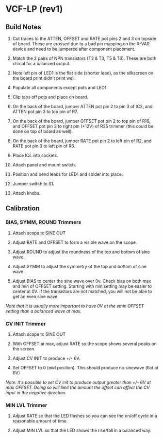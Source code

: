 # VCF-LP (rev1)

## Build Notes

1. Cut traces to the ATTEN, OFFSET and RATE pot pins 2 and 3 on topside of board. These are crossed due to a bad pin mapping on the R-VAR device and need to be jumpered after component placement.

2. Match the 2 pairs of NPN transistors (T2 & T3, T5 & T6). These are both ctircal for a balanced output.

1. Note left pin of LED1 is the flat side (shorter lead), as the silkscreen on the board print didn't print well.

7. Populate all components except pots and LED1.

8. Clip tabs off pots and place on board.

9. On the back of the board, jumper ATTEN pot pin 2 to pin 3 of IC2, and ATTEN pot pin 3 to top pin of R7.

10. On the back of the board, jumper OFFSET pot pin 2 to top pin of R16, and OFFSET pot pin 3 to right pin (+12V) of R25 trimmer (this could be done on top of board as well).

9. On the back of the board, jumper RATE pot pin 2 to left pin of R2, and RATE pot pin 3 to left pin of R6.

12. Place ICs into sockets.

17. Attach panel and mount switch.

1. Position and bend leads for LED1 and solder into place.

1. Jumper switch to S1. 

1. Attach knobs.

## Calibration

### BIAS, SYMM, ROUND Trimmers

1. Attach scope to SINE OUT

2. Adjust RATE and OFFSET to form a visible wave on the scope.

3. Adjust ROUND to adjust the roundness of the top and bottom of sine wave.

4. Adjust SYMM to adjust the symmetry of the top and bottom of sine wave.

5. Adjust BIAS to center the sine wave over 0v.  Check bias on both max and min of OFFSET setting. Starting with min setting may be easier to center at 0V. If the transistors are not matched, you will not be able to get an even sine wave. 

_Note that it is usually more important to have 0V at the emin OFFSET setting than a balanced wave at max._

### CV INIT Trimmer

1. Attach scope to SINE OUT

2. With OFFSET at max, adjust RATE so the scope shows several peaks on the screen.

4. Adjust CV INIT to produce +/- 6V.

5. Set OFFSET to 0 (mid position). This should produce no sinewave (flat at 0V)

_Note: It's possible to set CV init to produce output greater than +/- 6V at max OFFSET. Doing so will limit the amount the offset can affect the CV input in the negative direction._

### MIN LVL Trimmer

1. Adjust RATE so that the LED flashes so you can see the on/off cycle in a reasonable amount of time.

2. Adjust MIN LVL so that the LED shows the rise/fall in a balanced way.
